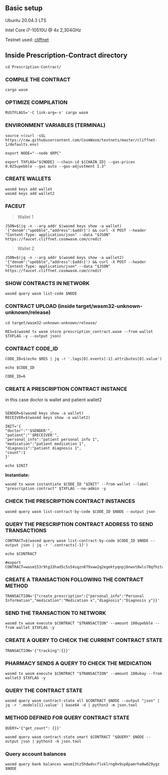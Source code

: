 ## Basic setup

 Ubuntu 20.04.3 LTS

 Intel Core i7-10510U @ 4x 2,304GHz
 
 Testnet used: [cliffnet](https://github.com/CosmWasm/testnets)
  

## Inside Prescription-Contract directory

```console
cd Prescription-Contract/
```
### COMPILE THE CONTRACT

```console
cargo wasm
```

### OPTIMIZE COMPILATION

```console
RUSTFLAGS='-C link-arg=-s' cargo wasm
```

### ENVIRONMENT VARIABLES (TERMINAL)

```console
source <(curl -sSL https://raw.githubusercontent.com/CosmWasm/testnets/master/cliffnet-1/defaults.env)

export NODE="--node $RPC"

export TXFLAG="${NODE} --chain-id ${CHAIN_ID} --gas-prices 0.025upebble --gas auto --gas-adjustment 1.3"

```

  
  

### CREATE WALLETS

```console
wasmd keys add wallet
wasmd keys add wallet2
```

### FACEUT

> Wallet 1

```console
JSON=$(jq -n --arg addr $(wasmd keys show -a wallet) '{"denom":"upebble","address":$addr}') && curl -X POST --header "Content-Type: application/json" --data "$JSON" https://faucet.cliffnet.cosmwasm.com/credit
```

> Wallet 2
```console
JSON=$(jq -n --arg addr $(wasmd keys show -a wallet2) '{"denom":"upebble","address":$addr}') && curl -X POST --header "Content-Type: application/json" --data "$JSON" https://faucet.cliffnet.cosmwasm.com/credit
```

### SHOW CONTRACTS IN NETWORK
```console
wasmd query wasm list-code $NODE
```

  
  

### CONTRACT UPLOAD (inside target/wasm32-unknown-unknown/release)

```console
cd target/wasm32-unknown-unknown/release/

RES=$(wasmd tx wasm store prescription_contract.wasm --from wallet $TXFLAG -y --output json)
```


### CONTRACT CODE_ID 

```console
CODE_ID=$(echo $RES | jq -r '.logs[0].events[-1].attributes[0].value')

echo $CODE_ID
```

```console
CODE_ID=6
```

### CREATE A PRESCRIPTION CONTRACT INSTANCE

in this case doctor is wallet and patient wallet2

```console

SENDER=$(wasmd keys show -a wallet)
RECEIVER=$(wasmd keys show -a wallet2)

INIT='{
"doctor":"'$SENDER'",
"patient":"'$RECEIVER'",
"personal_info":"patient personal info 1",
"medication":"patient medication 1",
"diagnosis":"patient diagnosis 1",
"count":1
}'

echo $INIT
```
**Instantiate:**

    wasmd tx wasm instantiate $CODE_ID "$INIT" --from wallet --label "prescription contract" $TXFLAG --no-admin -y


### CHECK THE PRESCRIPTION CONTRACT INSTANCES

```console
wasmd query wasm list-contract-by-code $CODE_ID $NODE --output json
```


### QUERY THE PRESCRIPTION CONTRACT ADDRESS TO SEND TRANSACTIONS

```console
CONTRACT=$(wasmd query wasm list-contract-by-code $CODE_ID $NODE --output json | jq -r '.contracts[-1]')

echo $CONTRACT

#export CONTRACT=wasm153r9tg33had5c5s54sqzn879xww2q2egektyqnpj6nwxt8wls70qfhztaq
```

  

### CREATE A TRANSACTION FOLLOWING THE CONTRACT METHOD

```console
TRANSACTION='{"create_prescription":{"personal_info":"Personal Information","medication":"Medication x","diagnosis":"Diagnosis y"}}'
```

  
  

### SEND THE TRANSACTION TO NETWORK

```console
wasmd tx wasm execute $CONTRACT "$TRANSACTION" --amount 100upebble --from wallet $TXFLAG -y
```

  

### CREATE A QUERY TO CHECK THE CURRENT CONTRACT STATE

```console
TRANSACTION='{"tracking":{}}'
```

  

### PHARMACY SENDS A QUERY TO CHECK THE MEDICATION

```console
wasmd tx wasm execute $CONTRACT "$TRANSACTION" --amount 100ubay --from wallet3 $TXFLAG -y
```


### QUERY THE CONTRACT STATE

```console
wasmd query wasm contract-state all $CONTRACT $NODE --output "json" | jq -r '.models[1].value' | base64 -d | python3 -m json.tool
```

  
  
  
  

### METHOD DEFINED FOR QUERY CONTRACT STATE

```console
QUERY='{"get_count": {}}'

wasmd query wasm contract-state smart $CONTRACT "$QUERY" $NODE --output json | python3 -m json.tool
```

  
  

### Query account balances

```console
wasmd query bank balances wasm13tz5hdwdscflvklrng0v9vp8pamrha0w029ygz $NODE
```
